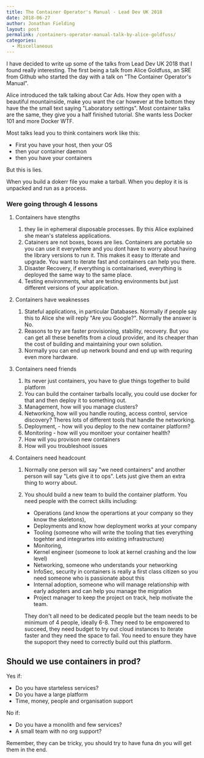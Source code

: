 ```yaml
---
title: The Container Operator's Manual - Lead Dev UK 2018
date: 2018-06-27
author: Jonathan Fielding
layout: post
permalink: /containers-operator-manual-talk-by-alice-goldfuss/
categories:
  - Miscellaneous
---
```


I have decided to write up some of the talks from Lead Dev UK 2018 that I found really interesting. The first being a talk from Alice Goldfuss, an SRE from Github who started the day with a talk on "The Container Operator's Manual".

Alice introduced the talk talking about Car Ads. How they open with a beautiful mountainside, make you want the car however at the bottom they have the the small text saying "Laboratory settings". Most container talks are the same, they give you a half finished tutorial. She wants less Docker 101 and more Docker WTF. 

Most talks lead you to think containers work like this:

* First you have your host, then your OS
* then your container daemon
* then you have your containers

But this is lies.

When you build a dokerr file you make a tarball. When you deploy it is is unpacked and run as a process. 

### Were going through 4 lessons

1. Containers have stengths

   1. they lie in ephemeral disposable processes. By this Alice explained she mean's stateless applications. 
   2. Catainers are not boxes, boxes are lies. Containers are portable so you can use it everywhere and you dont have to worry about having the library versions to run it. This makes it easy to itterate and upgrade. You want to iterate fast and containers can help you there.
   3. Disaster Recovery, if everything is containarised, everything is deployed the same way to the same place. 
   4. Testing environments, what are testing environments but just different versions of your application.

2. Containers have weaknesses

   1. Stateful applications, in particular Databases. Normally if people say this to Alice she will reply "Are you Google?". Normally the answer is No. 
   2. Reasons to try are faster provisioning, stability, recovery. But you can get all these benefits from a cloud provider, and its cheaper than the cost of building and maintaining your own solution.
   3. Normally you can end up network bound and end up with requring even more hardware.

3. Containers need friends

   1. Its never just containers, you have to glue things together to build platform
   2. You can build the container tarballs locally, you could use docker for that and then deploy it to something out.
   3. Management, how will you manage clusters?
   4. Networking, how will you handle routing, access control, service discovery? Theres lots of different tools that handle the networking.
   5. Deployment, - how will you deploy to the new container platform?
   6. Monitoring - how will you monitoer your container health?
   7. How will you provison new containers
   8. How will you troubleshoot issues

4. Containers need headcount

   1. Normally one person will say "we need containers" and another person will say "Lets give it to ops".  Lets just give them an extra thing to worry about.

   2. You should build a new team to build the container platform. You need people with the correct skills including:

      * Operations (and know the operartions at your company so they know the skeletons),
      * Deployments and know how deployment works at your company
      * Tooling (someone who will write the tooling that ties everything togehter and integrartes into existing infrastructure)
      * Monitoring,
      * Kernel engineer (someone to look at kernel crashing and the low level) 
      * Networking, someone who understands your networking
      * InfoSec, security in containers is really a first class citizen so you need someone who is passionate about this
      * Internal adoption, someone who will manage relationship with early adopters and can help you manage the migration
      * Project manager to keep the project on track, help motivate the team.

      They don't all need to be dedicated people but the team needs to be minimum of 4 people, ideally 6-8. They need to be empowered to succeed, they need budget to try out cloud instances to iterate faster and they need the space to fail. You need to ensure they have the supoport they need to correctly build out this platform.

## Should we use containers in prod?

Yes if:

- Do you have starteless services?
- Do you have a large platform
- Time, money, people and organisation support

No if:

- Do you have a monolith and few services?
- A small team with no org support?

Remember, they can be tricky, you should try to have funa dn you will get them in the end.